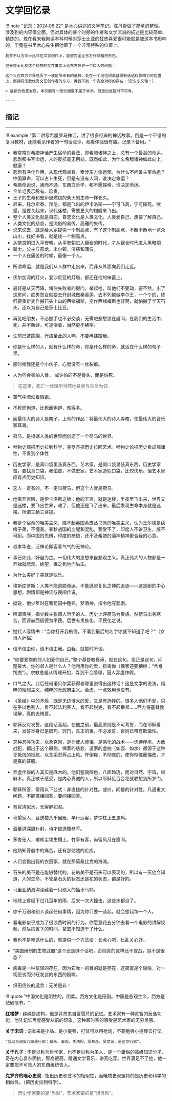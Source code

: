# 文学回忆录


!!! note "记录：2024.06.22"
    是木心讲述的文学笔记。陈丹青做了简单的整理。涉及到的内容很全面，但对具体的某个时期的作者和文学流派的描述是比较简单、精炼的。现在看来我刚读本科时候对莎士比亚的狂热喜爱很可能就是被这本书影响的，毕竟在书里木心先生把他置于一个非常特殊的位置上。

    我并不认为莎士比亚在文学创作上，能够完全让东方作品黯然失色。

    但是莎士比亚这个怪物的存在事实上给东方世界一个巨大的问题：

    这个人在西方世界经历了一波前所未有的造神，处在一个地位很高且很有话语权影响力的位置上，而拥有无数优秀文艺创作者的东方，竟找不到一个完全对标的存在：（怎么东又输！）

    > 最新的检查发现，本页面有一部分摘要不属于本书。但是出处暂时不可考。

    ----

    


## 摘记
----

!!! example "第二讲写希腊罗马神话，讲了很多经典的神话故事。倒是一个不错的复习教材，还能看见作者的一句话点评，观看体验很有趣。记录下备用。"

* 我常常对希腊神话产生宿命的看法，即希腊诸神之上，总有一个最高的命运。悲剧都书写命运，人的反抗毫无用处。既然如此，为什么希腊诸神如此向上，健康？
* 悲剧有净化作用，从现代观点看，牵涉东方命运观，为什么不问谁主宰命运？中国算命，可以占卜生死，但是有没有人问，谁决定命运？
* 希腊命运说，通而不通。东西方哲学，都不愿探索，谁决定命运。
* 金羊毛表示稀有、珍贵。
* 王子的生命和壁炉里燃烧的柴火的生命一样长久。
* 尼采，托尔斯泰、拜伦，都是飞出的伊卡洛斯——宁可飞高，宁可摔死。欲望，是要关起来，现代迷楼，需要更大的翅膀来飞出。
* 整个人类文化就是自恋。自恋文化是人类文化。人类爱自己，想要了解自己。
* 人类文化的悲哀，是流俗的易传，高雅的失传。
* 说来说去，就是给大家提供一个制高点，有了这个制高点，不断不断地一览众山小，找好书看，就是找一个制高点。
* 从奈良朝进入平安朝，从平安朝进入镰仓的时代，才从镰仓时代进入黑暗期
* 骑士。公主与恶龙。米尔顿，济慈和蒲波。
* 一个人在痛苦的时候，最像一个人。


- 所谓命运，就是我们从人群中走出来，而非从外面向我们走近。
- 伏尔加河的灯火，爱沙尼亚的灯塔，都还在他的味蕾上。
- 最好是从天而降，堵住失败者的房门，举起枪，叫他们不要动，要不然，出了这房间，痴男怨女就要去开封城做秦香莲，去不列颠做李尔王，一个个的，终归要重新变作搬石头上山的西绪福斯，变作西绪福斯也好啊，就怕搬了半天石头，还以为自己是莎士比亚。
- 再见吧朋友，不必握手也不必交谈，无需吧悲愁锁在眉间，在我们的生活中，死，并不新鲜，可是活着，当然更不稀罕。
- 生前已遭蹂躏，行旅至此的人啊，不要再践踏我。
- 你是什么样的人，就有什么样的命，你是什么样的命，就活在什么样的句子里。
- 那时候我还是个小伙子，心里没有一丝裂痕。

- 人为何会害怕人骨。 或许怕的不是骨头，而是怕死。
> 在这里，死亡一脸理所当然地紧紧与生命为邻.


- 空气中流动着情欲。

- 不死而殉道，比死而殉道，难得多。
- 而最伟大的诗人是瞎子。上帝的作品：将最伟大的诗人弄瞎，使最伟大的音乐家耳聋。

- 荷马，是根据人类的世界而创造了一个荷马的世界。

- 唯物史观把历史拉到科学，克罗齐把历史拉回艺术。唯物史论把历史看成规律性，不看到个体性
- 历史学家，是真口袋里装真东西。艺术家，是假口袋里装真东西。历史学家苦，要找真口袋，我怕苦，不做史家。艺术家造假口袋，比较快乐。但艺术家应有点历史知识。

- 这人一定有的。不一定叫荷马，但这个人就是荷马。

- 他离开宫殿，是伊卡洛斯之始：他的王宫，就是迷楼，半夜里飞出来，世界又是迷楼，要飞出世界，难了，但他还是飞了出来，最后发现生命本身就是迷楼。所谓三藐三菩提。

- 我是个宿命的唯美主义，瞧不起英国黄皮丛书派的唯美主义，认为王尔德是纨绔子弟，不懂美。春秋战国的血腥和混乱，我受不了，印度人不讲卫生，脏不可耐。而中国的思辨，印度的参悟，还不及希腊的酒神精神更合我的心意。
- 叔本华说，泛神论即客客气气的无神论。
- 事已如此，好自为之。一切伟大的思想来自悲观主义。真正伟大的人物都是一开始就悲观、绝望，置之死地而后生。
- 为什么美好？美就是快乐。
- 埃斯库罗斯：人类不能逃脱命运，不能逃脱复仇之神的追逐——这是剧的中心思想。剧情都是神话与民间传说。
- 据说，他少年时在葡萄园中睡熟，梦酒神，指令他写悲剧。
- 所谓贵族，指少数主张超人哲学的人。历史上评荷马为贵族，然荷马出身寒苦，而评赫西俄德为平民。后世有贵族化、平民化之说。
- 她代人写情书：“当你打开我的信，不看到最后的名字你就不知道了吧？”（女诗人萨福）



- 信不信由你，谈不谈由我。由我，就暂时不谈。
- “你要爱你的邻人如爱你自己。”整个基督教真谛，就在这句，但正是这句，问题最大。你的邻人是什么人？他利用你的爱，损害你（佛家还要糟糕：“舍身饲虎”）。宗教总是从情理开始，弄到不合情理，逼人弄虚作假。
- 口气之大。此后任何诺贝尔奖获得者哪里说得出这种话！这是文学的说法，纯粹的理想主义，纯粹的无政府主义。全虚，一点效用也没有。

- 《圣经》中的矛盾：既是无边博大的爱，又是有选择的。很多人他们不爱，只在乎以色列人，看不起法利赛人，看不起税吏，看不起番邦……西方将基督教误解，真的去博爱。



- 耶稣反对发誓，这段话高超。在他之前，最高原则是不可背誓，而在耶稣看来，发誓本身已是取巧、窍门，真正的善，不必发誓，否则已带有欺骗性。

- 这种忍辱功夫，以柔克刚，是为使人愧悔，是感化的战术——优待俘虏、大赦战犯，都出于这个原则。佛家的慈悲、道家的虚纳（如婴、如水）都源于这种无抵抗的抵抗，以含垢忍辱占上风。吓倒你，不彻底的，使你惭愧而悔改，才是真的征服。

- 弄虚作假的人其实是麻木的。他们鉴貌辨色，八面玲珑，而对自然、宇宙，极麻木。真正敏于感受，是内心真诚的人，所以耶稣见百合花就联想到所罗门。

- 耶稣所答，常用以下公式：非直接的针对性。或曰，间接的针对性。凡遇重大问题，不能直接回答，要间接回答。

- 有官清似水，无客醉如泥。
- 秋望家人，目送楼头千里雁，早行远客，梦惊枕上五更鸡。

- 酒量洪深周仆射，诗才俊逸鲍参军。
- 茅舍无人，难却尘埃生榻上，竹亭有客，尚留风月在窗间。

- 他熟知骨髓中的痛苦，还有那骷髅的疟疾。

- 人们会指出我的衣冠冢，就在那莫桑比克的海滩。

- 石头的美不是花能够替代的，花的美不是石头可以表现的，所以有一天他会知道，人的生命，不管是石头的状态还是花的状态，都是好的。

- 马里亚纳海沟深藏着一只硕大的抽水马桶。

- 地球上曾经下过几百年的雨，后来一次大撞击，这些水都没了。

- 你千万别和别人谈起任何事情，因为你只要一谈起，就会想起每一个人。

- 看电影似乎成为了很浪费时间的行为，你愿意花五分钟去看一个电影的讲解视频，然后把省下的时间，拿去不知道干了什么。

- 我也不是嘲讽什么的，就提供一个方法论：长点心吧，比乱关心好。

- “美国研制的生物武器”这个还是辟个谣吧，否则真的这样还不宣战，岂不是很怂？

- 病毒是一种荒谬的存在，因为它唯一的目的就是存在，这简直是个隐喻，对一切恶劣而兴旺发达的东西的隐喻。

- 织田信长的遗言：无关是非！

!!! quote "中国文化是阴性的，阴柔。西方文化是阳刚。中国是悲观主义，西方是悲剧情节。"

**红楼梦**
:   纯纯是虚构，但是背景来自曹雪芹的记忆。艺术家有一种灵智的反刍功能，他凭记忆再度感受从前的印象，这种超时空的感受是艺术家的无穷灵感。

**关于宋词**
:   词本来是小品，是小提琴，打仗可以用枪炮，不要勉强小提琴去打仗。

    “我以为词有几家是行家：柳永、秦观、李清照、周邦彦、吴文英，是正宗行家”。

**关于孔子**
:   不足以称为哲学家，也不足以称为圣人，是一个庸俗的高级知识分子，奇在内心复杂固执，智商很高，精通文学音乐，讲究吃穿。世界满足不了他，他一定要把不可告人的东西统统告人。

**克罗齐的唯心史观**
:   指出历史和艺术的相似性，而唯物史观坚持的是历史和科学的相似性。（把历史拉到科学）。

> 历史学家要的是“当然”，艺术家要的是“想当然”。